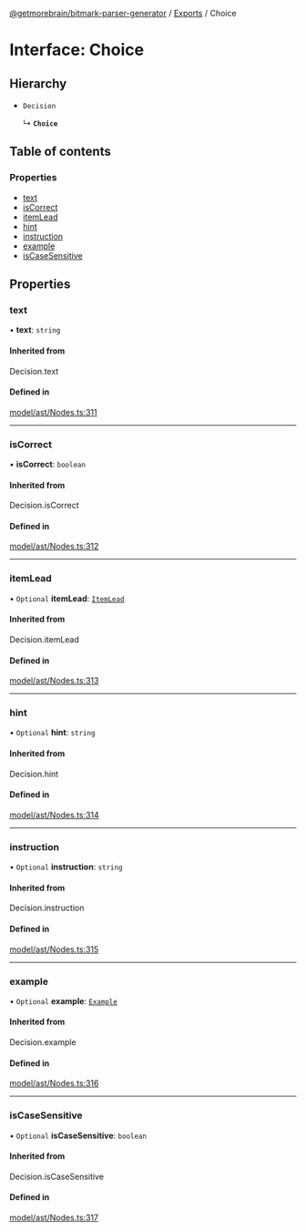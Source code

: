 [@getmorebrain/bitmark-parser-generator](../API.md) / [Exports](../modules.md) / Choice

# Interface: Choice

## Hierarchy

- `Decision`

  ↳ **`Choice`**

## Table of contents

### Properties

- [text](Choice.md#text)
- [isCorrect](Choice.md#isCorrect)
- [itemLead](Choice.md#itemLead)
- [hint](Choice.md#hint)
- [instruction](Choice.md#instruction)
- [example](Choice.md#example)
- [isCaseSensitive](Choice.md#isCaseSensitive)

## Properties

### text

• **text**: `string`

#### Inherited from

Decision.text

#### Defined in

[model/ast/Nodes.ts:311](https://github.com/getMoreBrain/bitmark-parser-generator/blob/9ddf9e2/src/model/ast/Nodes.ts#L311)

___

### isCorrect

• **isCorrect**: `boolean`

#### Inherited from

Decision.isCorrect

#### Defined in

[model/ast/Nodes.ts:312](https://github.com/getMoreBrain/bitmark-parser-generator/blob/9ddf9e2/src/model/ast/Nodes.ts#L312)

___

### itemLead

• `Optional` **itemLead**: [`ItemLead`](ItemLead.md)

#### Inherited from

Decision.itemLead

#### Defined in

[model/ast/Nodes.ts:313](https://github.com/getMoreBrain/bitmark-parser-generator/blob/9ddf9e2/src/model/ast/Nodes.ts#L313)

___

### hint

• `Optional` **hint**: `string`

#### Inherited from

Decision.hint

#### Defined in

[model/ast/Nodes.ts:314](https://github.com/getMoreBrain/bitmark-parser-generator/blob/9ddf9e2/src/model/ast/Nodes.ts#L314)

___

### instruction

• `Optional` **instruction**: `string`

#### Inherited from

Decision.instruction

#### Defined in

[model/ast/Nodes.ts:315](https://github.com/getMoreBrain/bitmark-parser-generator/blob/9ddf9e2/src/model/ast/Nodes.ts#L315)

___

### example

• `Optional` **example**: [`Example`](../modules.md#Example)

#### Inherited from

Decision.example

#### Defined in

[model/ast/Nodes.ts:316](https://github.com/getMoreBrain/bitmark-parser-generator/blob/9ddf9e2/src/model/ast/Nodes.ts#L316)

___

### isCaseSensitive

• `Optional` **isCaseSensitive**: `boolean`

#### Inherited from

Decision.isCaseSensitive

#### Defined in

[model/ast/Nodes.ts:317](https://github.com/getMoreBrain/bitmark-parser-generator/blob/9ddf9e2/src/model/ast/Nodes.ts#L317)
